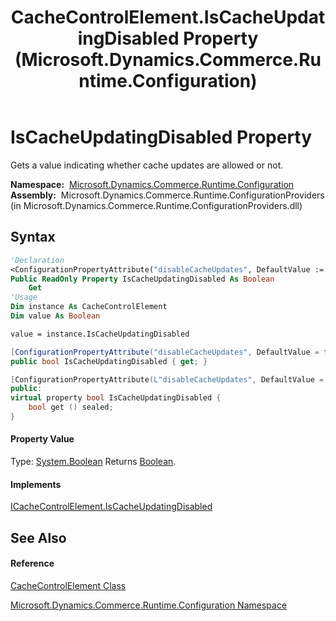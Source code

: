﻿---
title: CacheControlElement.IsCacheUpdatingDisabled Property  (Microsoft.Dynamics.Commerce.Runtime.Configuration)
TOCTitle: IsCacheUpdatingDisabled Property
ms:assetid: P:Microsoft.Dynamics.Commerce.Runtime.Configuration.CacheControlElement.IsCacheUpdatingDisabled
ms:mtpsurl: https://technet.microsoft.com/en-us/library/microsoft.dynamics.commerce.runtime.configuration.cachecontrolelement.iscacheupdatingdisabled(v=AX.60)
ms:contentKeyID: 62214775
ms.date: 05/18/2015
mtps_version: v=AX.60
f1_keywords:
- Microsoft.Dynamics.Commerce.Runtime.Configuration.CacheControlElement.IsCacheUpdatingDisabled
dev_langs:
- CSharp
- C++
- VB
---

# IsCacheUpdatingDisabled Property

Gets a value indicating whether cache updates are allowed or not.

**Namespace:**  [Microsoft.Dynamics.Commerce.Runtime.Configuration](microsoft-dynamics-commerce-runtime-configuration-namespace.md)  
**Assembly:**  Microsoft.Dynamics.Commerce.Runtime.ConfigurationProviders (in Microsoft.Dynamics.Commerce.Runtime.ConfigurationProviders.dll)

## Syntax

``` vb
'Declaration
<ConfigurationPropertyAttribute("disableCacheUpdates", DefaultValue := False)> _
Public ReadOnly Property IsCacheUpdatingDisabled As Boolean
    Get
'Usage
Dim instance As CacheControlElement
Dim value As Boolean

value = instance.IsCacheUpdatingDisabled
```

``` csharp
[ConfigurationPropertyAttribute("disableCacheUpdates", DefaultValue = false)]
public bool IsCacheUpdatingDisabled { get; }
```

``` c++
[ConfigurationPropertyAttribute(L"disableCacheUpdates", DefaultValue = false)]
public:
virtual property bool IsCacheUpdatingDisabled {
    bool get () sealed;
}
```

#### Property Value

Type: [System.Boolean](https://technet.microsoft.com/en-us/library/a28wyd50\(v=ax.60\))  
Returns [Boolean](https://technet.microsoft.com/en-us/library/a28wyd50\(v=ax.60\)).  

#### Implements

[ICacheControlElement.IsCacheUpdatingDisabled](icachecontrolelement-iscacheupdatingdisabled-property-microsoft-dynamics-commerce-runtime-configuration.md)  

## See Also

#### Reference

[CacheControlElement Class](cachecontrolelement-class-microsoft-dynamics-commerce-runtime-configuration.md)

[Microsoft.Dynamics.Commerce.Runtime.Configuration Namespace](microsoft-dynamics-commerce-runtime-configuration-namespace.md)

